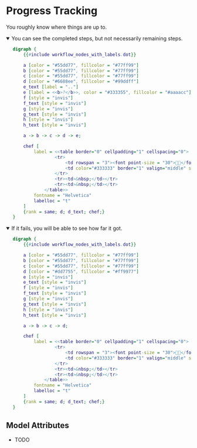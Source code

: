 # Progress Tracking

You roughly know where things are up to.

<details open>
<summary>You can see the completed steps, but not necessarily remaining steps.</summary>
<div style="margin-left: 18px;">

```dot process Progress Tracking
digraph {
    {{#include workflow_nodes_with_labels.dot}}

    a [color = "#55dd77", fillcolor = "#77ff99"]
    b [color = "#55dd77", fillcolor = "#77ff99"]
    c [color = "#55dd77", fillcolor = "#77ff99"]
    d [color = "#6688ee", fillcolor = "#99ddff"]
    e_text [label = ".."]
    e [label = <<b>?</b>>, color = "#333355", fillcolor = "#aaaacc"]
    f [style = "invis"]
    f_text [style = "invis"]
    g [style = "invis"]
    g_text [style = "invis"]
    h [style = "invis"]
    h_text [style = "invis"]

    a -> b -> c -> d -> e;

    chef [
        label = <<table border="0" cellpadding="1" cellspacing="0">
                <tr>
                    <td rowspan = "3"><font point-size = "30">🧑‍🍳</font></td>
                    <td color="#333333" border="1" valign="middle" style="rounded"><i> <font point-size = "13">H</font><font point-size = "11">EAT THE MEAT&nbsp;</font></i></td>
                </tr>
                <tr><td>&nbsp;</td></tr>
                <tr><td>&nbsp;</td></tr>
            </table>>
        fontname = "Helvetica"
        labelloc = "t"
    ]
    {rank = same; d; d_text; chef;}
}
```

</div>
</details>

<details open>
<summary>If it fails, you will be able to see how far it got.</summary>
<div style="margin-left: 18px;">

```dot process Naive Workflow Failure
digraph {
    {{#include workflow_nodes_with_labels.dot}}

    a [color = "#55dd77", fillcolor = "#77ff99"]
    b [color = "#55dd77", fillcolor = "#77ff99"]
    c [color = "#55dd77", fillcolor = "#77ff99"]
    d [color = "#dd7755", fillcolor = "#ff9977"]
    e [style = "invis"]
    e_text [style = "invis"]
    f [style = "invis"]
    f_text [style = "invis"]
    g [style = "invis"]
    g_text [style = "invis"]
    h [style = "invis"]
    h_text [style = "invis"]

    a -> b -> c -> d;

    chef [
        label = <<table border="0" cellpadding="1" cellspacing="0">
                <tr>
                    <td rowspan = "3"><font point-size = "30">🧑‍🍳</font></td>
                    <td color="#333333" border="1" valign="middle" style="rounded"><i> <font point-size = "13">O</font><font point-size = "11">OPS </font></i></td>
                </tr>
                <tr><td>&nbsp;</td></tr>
                <tr><td>&nbsp;</td></tr>
            </table>>
        fontname = "Helvetica"
        labelloc = "t"
    ]
    {rank = same; d; d_text; chef;}
}
```

</div>
</details>

## Model Attributes

* TODO
